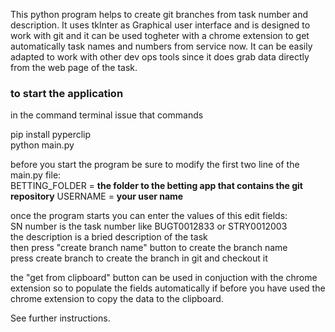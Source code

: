 This python program helps to create git branches from task number and description.
It uses tkInter as Graphical user interface and is designed to work with git and it can be used togheter with a chrome extension to get automatically task names and numbers from service now.
It can be easily adapted to work with other dev ops tools since it does grab data directly from the web page of the task.

### to start the application  
in the command terminal issue that commands  

pip install pyperclip  
python main.py  
  
before you start the program be sure to modify the first two line of the main.py file:  
BETTING_FOLDER = __the folder to the betting app that contains the git repository__
USERNAME = __your user name__
  
once the program starts you can enter the values of this edit fields:  
SN number is the task number like BUGT0012833 or STRY0012003  
the description is a bried description of the task  
then press "create branch name" button to create the branch name  
press create branch to create the branch in git and checkout it  
  
the "get from clipboard" button can be used in conjuction with the chrome extension so to populate the fields automatically if before you have used the chrome extension to copy the data to the clipboard.  
  
See further instructions.  